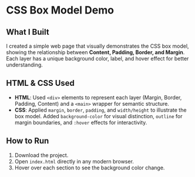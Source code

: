 # CSS Box Model Demo

## What I Built
I created a simple web page that visually demonstrates the CSS box model, showing the relationship between **Content, Padding, Border, and Margin**. Each layer has a unique background color, label, and hover effect for better understanding.

## HTML & CSS Used
- **HTML**: Used `<div>` elements to represent each layer (Margin, Border, Padding, Content) and a `<main>` wrapper for semantic structure.  
- **CSS**: Applied `margin`, `border`, `padding`, and `width/height` to illustrate the box model. Added `background-color` for visual distinction, `outline` for margin boundaries, and `:hover` effects for interactivity.

## How to Run
1. Download the project.  
2. Open `index.html` directly in any modern browser.  
3. Hover over each section to see the background color change.  
 
